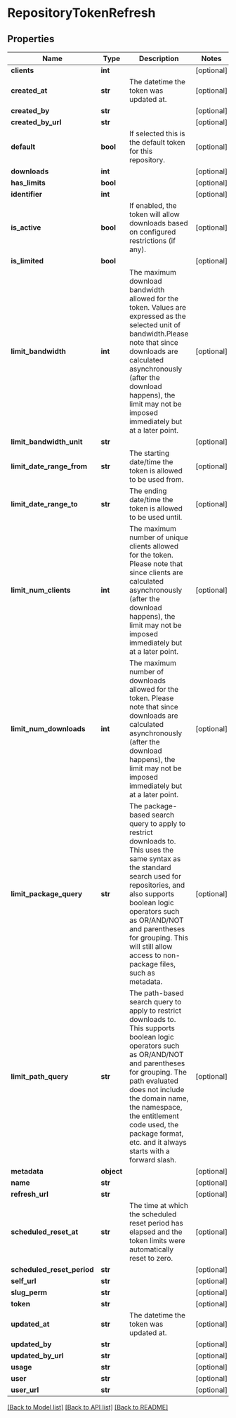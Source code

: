 # RepositoryTokenRefresh

## Properties
Name | Type | Description | Notes
------------ | ------------- | ------------- | -------------
**clients** | **int** |  | [optional] 
**created_at** | **str** | The datetime the token was updated at. | [optional] 
**created_by** | **str** |  | [optional] 
**created_by_url** | **str** |  | [optional] 
**default** | **bool** | If selected this is the default token for this repository. | [optional] 
**downloads** | **int** |  | [optional] 
**has_limits** | **bool** |  | [optional] 
**identifier** | **int** |  | [optional] 
**is_active** | **bool** | If enabled, the token will allow downloads based on configured restrictions (if any). | [optional] 
**is_limited** | **bool** |  | [optional] 
**limit_bandwidth** | **int** | The maximum download bandwidth allowed for the token. Values are expressed as the selected unit of bandwidth.Please note that since downloads are calculated asynchronously (after the download happens), the limit may not be imposed immediately but at a later point.  | [optional] 
**limit_bandwidth_unit** | **str** |  | [optional] 
**limit_date_range_from** | **str** | The starting date/time the token is allowed to be used from. | [optional] 
**limit_date_range_to** | **str** | The ending date/time the token is allowed to be used until. | [optional] 
**limit_num_clients** | **int** | The maximum number of unique clients allowed for the token. Please note that since clients are calculated asynchronously (after the download happens), the limit may not be imposed immediately but at a later point. | [optional] 
**limit_num_downloads** | **int** | The maximum number of downloads allowed for the token. Please note that since downloads are calculated asynchronously (after the download happens), the limit may not be imposed immediately but at a later point. | [optional] 
**limit_package_query** | **str** | The package-based search query to apply to restrict downloads to. This uses the same syntax as the standard search used for repositories, and also supports boolean logic operators such as OR/AND/NOT and parentheses for grouping. This will still allow access to non-package files, such as metadata. | [optional] 
**limit_path_query** | **str** | The path-based search query to apply to restrict downloads to. This supports boolean logic operators such as OR/AND/NOT and parentheses for grouping. The path evaluated does not include the domain name, the namespace, the entitlement code used, the package format, etc. and it always starts with a forward slash. | [optional] 
**metadata** | **object** |  | [optional] 
**name** | **str** |  | [optional] 
**refresh_url** | **str** |  | [optional] 
**scheduled_reset_at** | **str** | The time at which the scheduled reset period has elapsed and the token limits were automatically reset to zero. | [optional] 
**scheduled_reset_period** | **str** |  | [optional] 
**self_url** | **str** |  | [optional] 
**slug_perm** | **str** |  | [optional] 
**token** | **str** |  | [optional] 
**updated_at** | **str** | The datetime the token was updated at. | [optional] 
**updated_by** | **str** |  | [optional] 
**updated_by_url** | **str** |  | [optional] 
**usage** | **str** |  | [optional] 
**user** | **str** |  | [optional] 
**user_url** | **str** |  | [optional] 

[[Back to Model list]](../README.md#documentation-for-models) [[Back to API list]](../README.md#documentation-for-api-endpoints) [[Back to README]](../README.md)


